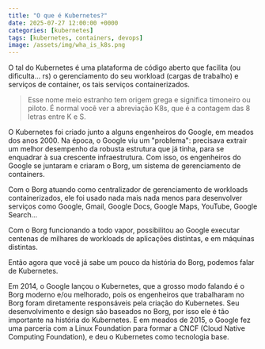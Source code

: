 ```yaml
---
title: "O que é Kubernetes?"
date: 2025-07-27 12:00:00 +0000
categories: [kubernetes]
tags: [kubernetes, containers, devops]
image: /assets/img/wha_is_k8s.png
---
```


O tal do Kubernetes é uma plataforma de código aberto que facilita (ou dificulta... rs) o gerenciamento do seu workload (cargas de trabalho) e serviços de container, os tais serviços containerizados.

> Esse nome meio estranho tem origem grega e significa timoneiro ou piloto. É normal você ver a abreviação K8s, que é a contagem das 8 letras entre K e S.

O Kubernetes foi criado junto a alguns engenheiros do Google, em meados dos anos 2000. Na época, o Google viu um "problema": precisava extrair um melhor desempenho da robusta estrutura que já tinha, para se enquadrar à sua crescente infraestrutura. Com isso, os engenheiros do Google se juntaram e criaram o Borg, um sistema de gerenciamento de containers.

Com o Borg atuando como centralizador de gerenciamento de workloads containerizados, ele foi usado nada mais nada menos para desenvolver serviços como Google, Gmail, Google Docs, Google Maps, YouTube, Google Search...

Com o Borg funcionando a todo vapor, possibilitou ao Google executar centenas de milhares de workloads de aplicações distintas, e em máquinas distintas.

Então agora que você já sabe um pouco da história do Borg, podemos falar de Kubernetes.

Em 2014, o Google lançou o Kubernetes, que a grosso modo falando é o Borg moderno e/ou melhorado, pois os engenheiros que trabalharam no Borg foram diretamente responsáveis pela criação do Kubernetes. Seu desenvolvimento e design são baseados no Borg, por isso ele é tão importante na história do Kubernetes. E em meados de 2015, o Google fez uma parceria com a Linux Foundation para formar a CNCF (Cloud Native Computing Foundation), e deu o Kubernetes como tecnologia base.